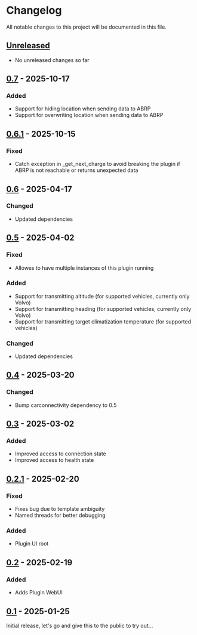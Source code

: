 # Changelog

All notable changes to this project will be documented in this file.

## [Unreleased]
- No unreleased changes so far

## [0.7] - 2025-10-17
### Added
- Support for hiding location when sending data to ABRP
- Support for overwriting location when sending data to ABRP

## [0.6.1] - 2025-10-15
### Fixed
- Catch exception in _get_next_charge to avoid breaking the plugin if ABRP is not reachable or returns unexpected data

## [0.6] - 2025-04-17
### Changed
- Updated dependencies

## [0.5] - 2025-04-02
### Fixed
- Allowes to have multiple instances of this plugin running

### Added
- Support for transmitting altitude (for supported vehicles, currently only Volvo)
- Support for transmitting heading (for supported vehicles, currently only Volvo)
- Support for transmitting target climatization temperature (for supported vehicles)

### Changed
- Updated dependencies

## [0.4] - 2025-03-20
### Changed
- Bump carconnectivity dependency to 0.5

## [0.3] - 2025-03-02
### Added
- Improved access to connection state
- Improved access to health state

## [0.2.1] - 2025-02-20
### Fixed
- Fixes bug due to template ambiguity
- Named threads for better debugging

### Added
- Plugin UI root

## [0.2] - 2025-02-19
### Added
- Adds Plugin WebUI

## [0.1] - 2025-01-25
Initial release, let's go and give this to the public to try out...

[unreleased]: https://github.com/tillsteinbach/CarConnectivity-plugin-abrp/compare/v0.7...HEAD
[0.7]: https://github.com/tillsteinbach/CarConnectivity-plugin-abrp/releases/tag/v0.7
[0.6.1]: https://github.com/tillsteinbach/CarConnectivity-plugin-abrp/releases/tag/v0.6.1
[0.6]: https://github.com/tillsteinbach/CarConnectivity-plugin-abrp/releases/tag/v0.6
[0.5]: https://github.com/tillsteinbach/CarConnectivity-plugin-abrp/releases/tag/v0.5
[0.4]: https://github.com/tillsteinbach/CarConnectivity-plugin-abrp/releases/tag/v0.4
[0.3]: https://github.com/tillsteinbach/CarConnectivity-plugin-abrp/releases/tag/v0.3
[0.2.1]: https://github.com/tillsteinbach/CarConnectivity-plugin-abrp/releases/tag/v0.2.1
[0.2]: https://github.com/tillsteinbach/CarConnectivity-plugin-abrp/releases/tag/v0.2
[0.1]: https://github.com/tillsteinbach/CarConnectivity-plugin-abrp/releases/tag/v0.1
